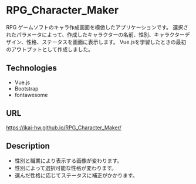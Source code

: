 # RPG_Character_Maker
RPG ゲームソフトのキャラ作成画面を模倣したアプリケーションです。
選択されたパラメータによって、作成したキャラクターの名前、性別、キャラクターデザイン、性格、ステータスを画面に表示します。
Vue.jsを学習したときの最初のアウトプットとして作成しました。

## Technologies
- Vue.js
- Bootstrap
- fontawesome

## URL
https://jkai-hw.github.io/RPG_Character_Maker/

## Description
- 性別と職業により表示する画像が変わります。
- 性別によって選択可能な性格が変わります。
- 選んだ性格に応じてステータスに補正がかかります。

